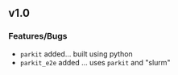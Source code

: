 ## v1.0

### Features/Bugs

- `parkit` added... built using python
- `parkit_e2e` added ... uses `parkit` and "slurm"
